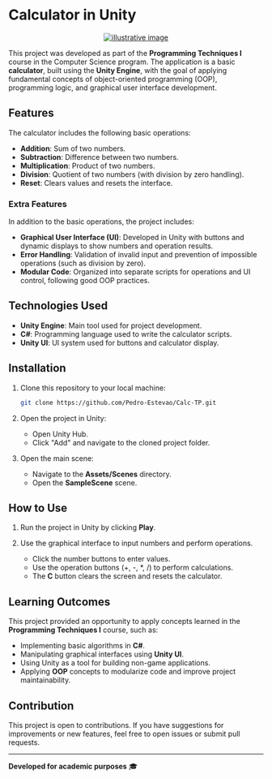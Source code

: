 # Calculator in Unity

<p style="text-align: center;">
    <a href="https://www.baraodemaua.br">
        <img src="https://res.cloudinary.com/dge3g9rcw/image/upload/v1747334381/github/iftsarhxiloy46wr4ny9.webp" alt="illustrative image" />
    </a>
</p>

This project was developed as part of the **Programming Techniques I** course in the Computer Science program. The application is a basic **calculator**, built using the **Unity Engine**, with the goal of applying fundamental concepts of object-oriented programming (OOP), programming logic, and graphical user interface development.

## Features

The calculator includes the following basic operations:

- **Addition**: Sum of two numbers.
- **Subtraction**: Difference between two numbers.
- **Multiplication**: Product of two numbers.
- **Division**: Quotient of two numbers (with division by zero handling).
- **Reset**: Clears values and resets the interface.

### Extra Features

In addition to the basic operations, the project includes:

- **Graphical User Interface (UI)**: Developed in Unity with buttons and dynamic displays to show numbers and operation results.
- **Error Handling**: Validation of invalid input and prevention of impossible operations (such as division by zero).
- **Modular Code**: Organized into separate scripts for operations and UI control, following good OOP practices.

## Technologies Used

- **Unity Engine**: Main tool used for project development.
- **C#**: Programming language used to write the calculator scripts.
- **Unity UI**: UI system used for buttons and calculator display.

## Installation

1. Clone this repository to your local machine:
   
   ```bash
   git clone https://github.com/Pedro-Estevao/Calc-TP.git

2. Open the project in Unity:
   - Open Unity Hub.
   - Click "Add" and navigate to the cloned project folder.

3. Open the main scene:
   - Navigate to the **Assets/Scenes** directory.
   - Open the **SampleScene** scene.

## How to Use

1. Run the project in Unity by clicking **Play**.
   
2. Use the graphical interface to input numbers and perform operations.
   - Click the number buttons to enter values.
   - Use the operation buttons (+, -, *, /) to perform calculations.
   - The **C** button clears the screen and resets the calculator.

## Learning Outcomes

This project provided an opportunity to apply concepts learned in the **Programming Techniques I** course, such as:
- Implementing basic algorithms in **C#**.
- Manipulating graphical interfaces using **Unity UI**.
- Using Unity as a tool for building non-game applications.
- Applying **OOP** concepts to modularize code and improve project maintainability.

## Contribution

This project is open to contributions. If you have suggestions for improvements or new features, feel free to open issues or submit pull requests.

---

**Developed for academic purposes** 🎓
